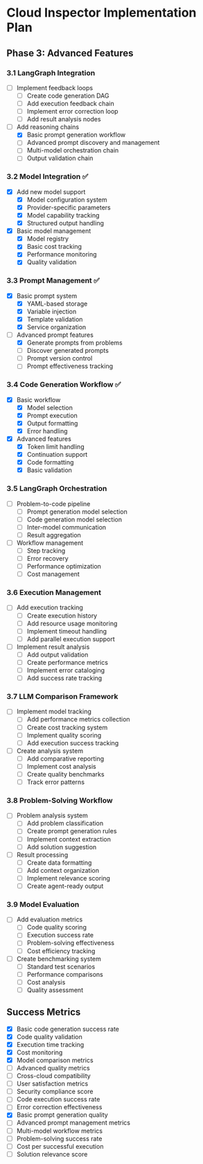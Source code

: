 # Cloud Inspector Implementation Plan

## Phase 3: Advanced Features

### 3.1 LangGraph Integration

- [ ] Implement feedback loops
  - [ ] Create code generation DAG
  - [ ] Add execution feedback chain
  - [ ] Implement error correction loop
  - [ ] Add result analysis nodes
- [ ] Add reasoning chains
  - [x] Basic prompt generation workflow
  - [ ] Advanced prompt discovery and management
  - [ ] Multi-model orchestration chain
  - [ ] Output validation chain

### 3.2 Model Integration ✅

- [x] Add new model support
  - [x] Model configuration system
  - [x] Provider-specific parameters
  - [x] Model capability tracking
  - [x] Structured output handling
- [x] Basic model management
  - [x] Model registry
  - [x] Basic cost tracking
  - [x] Performance monitoring
  - [x] Quality validation

### 3.3 Prompt Management ✅

- [x] Basic prompt system
  - [x] YAML-based storage
  - [x] Variable injection
  - [x] Template validation
  - [x] Service organization
- [ ] Advanced prompt features
  - [x] Generate prompts from problems
  - [ ] Discover generated prompts
  - [ ] Prompt version control
  - [ ] Prompt effectiveness tracking

### 3.4 Code Generation Workflow ✅

- [x] Basic workflow
  - [x] Model selection
  - [x] Prompt execution
  - [x] Output formatting
  - [x] Error handling
- [x] Advanced features
  - [x] Token limit handling
  - [x] Continuation support
  - [x] Code formatting
  - [x] Basic validation

### 3.5 LangGraph Orchestration

- [ ] Problem-to-code pipeline
  - [ ] Prompt generation model selection
  - [ ] Code generation model selection
  - [ ] Inter-model communication
  - [ ] Result aggregation
- [ ] Workflow management
  - [ ] Step tracking
  - [ ] Error recovery
  - [ ] Performance optimization
  - [ ] Cost management

### 3.6 Execution Management

- [ ] Add execution tracking
  - [ ] Create execution history
  - [ ] Add resource usage monitoring
  - [ ] Implement timeout handling
  - [ ] Add parallel execution support
- [ ] Implement result analysis
  - [ ] Add output validation
  - [ ] Create performance metrics
  - [ ] Implement error cataloging
  - [ ] Add success rate tracking

### 3.7 LLM Comparison Framework

- [ ] Implement model tracking
  - [ ] Add performance metrics collection
  - [ ] Create cost tracking system
  - [ ] Implement quality scoring
  - [ ] Add execution success tracking
- [ ] Create analysis system
  - [ ] Add comparative reporting
  - [ ] Implement cost analysis
  - [ ] Create quality benchmarks
  - [ ] Track error patterns

### 3.8 Problem-Solving Workflow

- [ ] Problem analysis system
  - [ ] Add problem classification
  - [ ] Create prompt generation rules
  - [ ] Implement context extraction
  - [ ] Add solution suggestion
- [ ] Result processing
  - [ ] Create data formatting
  - [ ] Add context organization
  - [ ] Implement relevance scoring
  - [ ] Create agent-ready output

### 3.9 Model Evaluation

- [ ] Add evaluation metrics
  - [ ] Code quality scoring
  - [ ] Execution success rate
  - [ ] Problem-solving effectiveness
  - [ ] Cost efficiency tracking
- [ ] Create benchmarking system
  - [ ] Standard test scenarios
  - [ ] Performance comparisons
  - [ ] Cost analysis
  - [ ] Quality assessment

## Success Metrics

- [x] Basic code generation success rate
- [x] Code quality validation
- [x] Execution time tracking
- [x] Cost monitoring
- [x] Model comparison metrics
- [ ] Advanced quality metrics
- [ ] Cross-cloud compatibility
- [ ] User satisfaction metrics
- [ ] Security compliance score
- [ ] Code execution success rate
- [ ] Error correction effectiveness
- [x] Basic prompt generation quality
- [ ] Advanced prompt management metrics
- [ ] Multi-model workflow metrics
- [ ] Problem-solving success rate
- [ ] Cost per successful execution
- [ ] Solution relevance score
